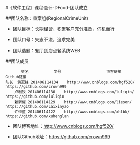 #《软件工程》课程设计-DFood-团队成立

##团队名称：重案组(RegionalCrimeUnit)
 * 团队目标：长期经营，积累客户充分准备，伺机而行

 * 团队口号：矢志不渝，追求完美

 * 团队选题：餐厅到店点餐系统WEB

##团队成员
    
 	       姓名	        学号	                  博客链接	                             Github链接     
    队长  黄冠锋 201406114134    http://www.cnblogs.com/hgf520/  https://github.com/crown999
	    卢利钦	201406114130    http://www.cnblogs.com/luliqin/ https://github.com/luliqin
	    赖新耀	201406114129	http://www.cnblogs.com/lieson/ https://github.com/Laixinyao
	    许恒蓝	201406114122	http://www.cnblogs.com/xhlbk/  https://github.com/xuhenglan
  

 * 团队博客地址：http://www.cnblogs.com/hgf520/

 * 团队Github地址：https://github.com/crown999